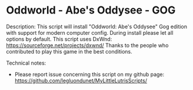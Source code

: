 # Oddworld - Abe's Oddysee - GOG

Description:
This script will install "Oddworld: Abe's Oddysee" Gog edition with support for modern computer config.
During install please let all options by default.
This script uses DxWnd: https://sourceforge.net/projects/dxwnd/
Thanks to the people who contributed to play this game in the best conditions.

Technical notes:
- Please report issue concerning this script on my github page:
https://github.com/legluondunet/MyLittleLutrisScripts/
